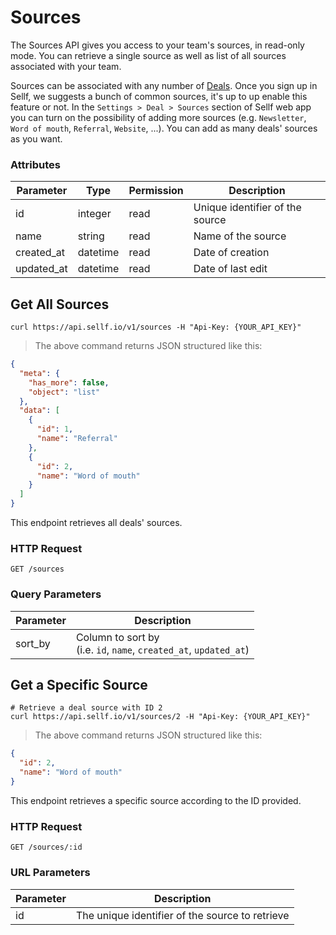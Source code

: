 # <a name="sources"></a>Sources

The Sources API gives you access to your team's sources, in read-only mode. You can retrieve a single source as well as list of all sources associated with your team.

Sources can be associated with any number of [Deals](#deals). Once you sign up in Sellf, we suggests a bunch of common sources, it's up to up enable this feature or not. In the `Settings > Deal > Sources` section of Sellf web app you can turn on the possibility of adding more sources (e.g. `Newsletter`, `Word of mouth`, `Referral`, `Website`, ...). You can add as many deals' sources as you want.

### Attributes

Parameter | Type | Permission | Description
--------- | ------- | ------- | -----------
id | integer | read | Unique identifier of the source
name | string | read | Name of the source
created_at | datetime | read | Date of creation
updated_at | datetime | read | Date of last edit


## Get All Sources

```shell
curl https://api.sellf.io/v1/sources -H "Api-Key: {YOUR_API_KEY}"
```

> The above command returns JSON structured like this:

```json
{
  "meta": {
    "has_more": false,
    "object": "list"
  },
  "data": [
    {
      "id": 1,
      "name": "Referral"
    },
    {
      "id": 2,
      "name": "Word of mouth"
    }
  ]
}
```

This endpoint retrieves all deals' sources.

### HTTP Request

`GET /sources`

### Query Parameters

Parameter | Description
--------- | -----------
sort_by | Column to sort by <br> (i.e. `id`, `name`, `created_at`, `updated_at`)




## Get a Specific Source

```shell
# Retrieve a deal source with ID 2
curl https://api.sellf.io/v1/sources/2 -H "Api-Key: {YOUR_API_KEY}"
```

> The above command returns JSON structured like this:

```json
{
  "id": 2,
  "name": "Word of mouth"
}
```

This endpoint retrieves a specific source according to the ID provided.

### HTTP Request

`GET /sources/:id`

### URL Parameters

Parameter | Description
--------- | -----------
id | The unique identifier of the source to retrieve